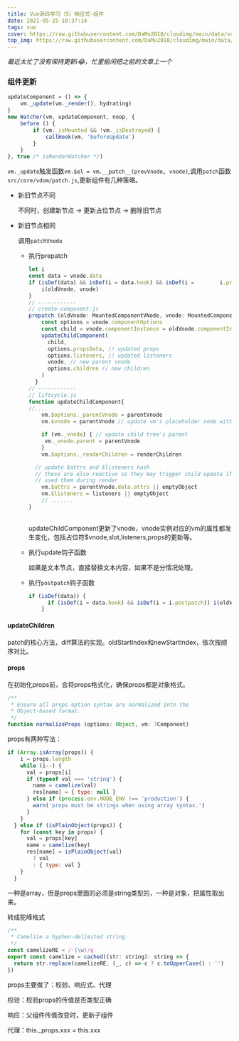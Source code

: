 ```yaml
---
title: Vue源码学习（5）响应式-组件
date: 2021-05-25 10:37:14
tags: vue
cover: https://raw.githubusercontent.com/DaMu2018/cloudimg/main/data/vue.png
top_img: https://raw.githubusercontent.com/DaMu2018/cloudimg/main/data/ready-to-go.jpg
---
```


*最近太忙了没有保持更新i😂，忙里偷闲把之前的文章上一个*

### 组件更新

```js
updateComponent = () => {
	vm._update(vm._render(), hydrating)
}
new Watcher(vm, updateComponent, noop, {
    before () {
        if (vm._isMounted && !vm._isDestroyed) {
            callHook(vm, 'beforeUpdate')
        }
    }
}, true /* isRenderWatcher */)
```

`vm._update`触发函数`vm.$el = vm.__patch__(prevVnode, vnode)`,调用`patch`函数`src/core/vdom/patch.js`,更新组件有几种策略。

- 新旧节点不同

  不同时，创建新节点 -> 更新占位节点 -> 删除旧节点

- 新旧节点相同

  调用`patchVnode`

  - 执行prepatch

    ```js
    let i
    const data = vnode.data
    if (isDef(data) && isDef(i = data.hook) && isDef(i = 		i.prepatch)) {
    	i(oldVnode, vnode)
    }
    // ------------
    // create-component.js
    prepatch (oldVnode: MountedComponentVNode, vnode: MountedComponentVNode) {
        const options = vnode.componentOptions
        const child = vnode.componentInstance = oldVnode.componentInstance
        updateChildComponent(
          child,
          options.propsData, // updated props
          options.listeners, // updated listeners
          vnode, // new parent vnode
          options.children // new children
        )
      }
    // ------------
    // liftcycle.js
    function updateChildComponent{
    //....
    	vm.$options._parentVnode = parentVnode
      	vm.$vnode = parentVnode // update vm's placeholder node without re-render
    
      	if (vm._vnode) { // update child tree's parent
       	 vm._vnode.parent = parentVnode
      	}
      	vm.$options._renderChildren = renderChildren
    
      // update $attrs and $listeners hash
      // these are also reactive so they may trigger child update if the child
      // used them during render
      	vm.$attrs = parentVnode.data.attrs || emptyObject
      	vm.$listeners = listeners || emptyObject    
        // .......
    }
         
    ```

    updateChildComponent更新了vnode，vnode实例对应的vm的属性都发生变化，包括占位符$vnode,slot,listeners,props的更新等。

  - 执行update钩子函数

    如果是文本节点，直接替换文本内容，如果不是分情况处理。

  - 执行`postpatch`钩子函数

    ```js
    if (isDef(data)) {
          if (isDef(i = data.hook) && isDef(i = i.postpatch)) i(oldVnode, vnode)
        }
    ```

    

#### updateChildren

patch的核心方法，diff算法的实现。oldStartIndex和newStartIndex，依次按顺序对比。

#### props

在初始化props前，会将props格式化，确保props都是对象格式。

```js
/**
 * Ensure all props option syntax are normalized into the
 * Object-based format.
 */
function normalizeProps (options: Object, vm: ?Component)
```

props有两种写法：

```js
if (Array.isArray(props)) {
    i = props.length
    while (i--) {
      val = props[i]
      if (typeof val === 'string') {
        name = camelize(val)
        res[name] = { type: null }
      } else if (process.env.NODE_ENV !== 'production') {
        warn('props must be strings when using array syntax.')
      }
    }
  } else if (isPlainObject(props)) {
    for (const key in props) {
      val = props[key]
      name = camelize(key)
      res[name] = isPlainObject(val)
        ? val
        : { type: val }
    }
  }
```

一种是array，但是props里面的必须是string类型的，一种是对象，把属性取出来。

转成驼峰格式

```js
/**
 * Camelize a hyphen-delimited string.
 */
const camelizeRE = /-(\w)/g
export const camelize = cached((str: string): string => {
  return str.replace(camelizeRE, (_, c) => c ? c.toUpperCase() : '')
})
```

props主要做了：校验、响应式、代理

校验：校验props的传值是否类型正确

响应：父组件传值改变时，更新子组件

代理：this._props.xxx = this.xxx


